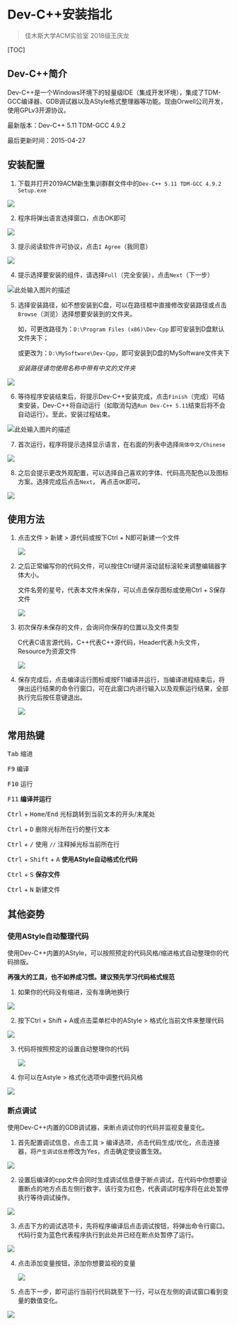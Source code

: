 # Dev-C++安装指北

>  佳木斯大学ACM实验室  2018级王庆龙

[TOC]

## Dev-C++简介

Dev-C++是一个Windows环境下的轻量级IDE（集成开发环境），集成了TDM-GCC编译器、GDB调试器以及AStyle格式整理器等功能。现由Orwell公司开发，使用GPLv3开源协议。

最新版本：Dev-C++ 5.11 TDM-GCC 4.9.2 

最后更新时间：2015-04-27

## 安装配置

1. 下载并打开2019ACM新生集训群群文件中的`Dev-C++ 5.11 TDM-GCC 4.9.2 Setup.exe`

![](https://tva1.sinaimg.cn/large/006y8mN6ly1g7z6lma9f5j30vu0cwtfs.jpg)



2. 程序将弹出语言选择窗口，点击OK即可

![](https://tva1.sinaimg.cn/large/006y8mN6ly1g7z6ce1f0rj308604dt8r.jpg)



3. 提示阅读软件许可协议，点击`I Agree`（我同意）

![](https://tva1.sinaimg.cn/large/006y8mN6ly1g7z6d1f34bj30dz0audh4.jpg)



4. 提示选择要安装的组件，请选择`Full`（完全安装），点击`Next`（下一步）

![此处输入图片的描述](https://s2.ax1x.com/2019/09/21/uSpsm9.png)



5. 选择安装路径，如不想安装到C盘，可以在路径框中直接修改安装路径或点击`Browse`（浏览）选择想要安装到的文件夹。

   如，可更改路径为：`D:\Program Files (x86)\Dev-Cpp` 即可安装到D盘默认文件夹下；

   或更改为：`D:\MySoftware\Dev-Cpp`，即可安装到D盘的MySoftware文件夹下

   *安装路径请勿使用名称中带有中文的文件夹*

![](https://tva1.sinaimg.cn/large/006y8mN6ly1g7z6gvi9hfj30dz0auaaz.jpg)



6. 等待程序安装结束后，将提示Dev-C++安装完成，点击`Finish`（完成）可结束安装，Dev-C++将自动运行（如取消勾选`Run Dev-C++ 5.11`结束后将不会自动运行）。至此，安装过程结束。

![此处输入图片的描述](https://s2.ax1x.com/2019/09/21/uSpywR.png)



7. 首次运行，程序将提示选择显示语言，在右面的列表中选择`简体中文/Chinese`

![](https://tva1.sinaimg.cn/large/006y8mN6ly1g7z6mkpnnuj30fq09pab7.jpg)



8. 之后会提示更改外观配置，可以选择自己喜欢的字体、代码高亮配色以及图标方案。选择完成后点击`Next`， 再点击`OK`即可。

![](https://tva1.sinaimg.cn/large/006y8mN6ly1g7z7yh1268j30ji0c3wf2.jpg)



## 使用方法

1. 点击文件 > 新建 > 源代码或按下Ctrl + N即可新建一个文件

   ![](https://tva1.sinaimg.cn/large/006y8mN6ly1g7z81c886oj30fs0893yv.jpg)

   

2. 之后正常编写你的代码文件，可以按住Ctrl键并滚动鼠标滚轮来调整编辑器字体大小。

   文件名旁的星号，代表本文件未保存，可以点击保存图标或使用Ctrl + S保存文件

   ![](https://tva1.sinaimg.cn/large/006y8mN6ly1g7z85jyniej30l60a1aa7.jpg)

   

3. 初次保存未保存的文件，会询问你保存的位置以及文件类型

   C代表C语言源代码，C++代表C++源代码，Header代表.h头文件，Resource为资源文件

   ![](https://tva1.sinaimg.cn/large/006y8mN6ly1g7z89ktb92j30js0go0t7.jpg)

   

4. 保存完成后，点击编译运行图标或按F11编译并运行，当编译进程结束后，将弹出运行结果的命令行窗口，可在此窗口内进行输入以及观察运行结果，全部执行完后按任意键退出。

   ![](https://tva1.sinaimg.cn/large/006y8mN6ly1g7z8by2j47j30yl0pkmya.jpg)

   

## 常用热键

<kbd>Tab</kbd>  缩进

<kbd>F9</kbd>  编译

<kbd>F10</kbd>  运行

<kbd>F11</kbd>  **编译并运行**

<kbd>Ctrl</kbd> + <kbd>Home</kbd>/<kbd>End</kbd>  光标跳转到当前文本的开头/末尾处

<kbd>Ctrl</kbd> + <kbd>D</kbd>  删除光标所在行的整行文本

<kbd>Ctrl</kbd> + <kbd>/</kbd>  使用 `//` 注释掉光标当前所在行

<kbd>Ctrl</kbd> + <kbd>Shift</kbd> + <kbd>A</kbd>  **使用AStyle自动格式化代码**

<kbd>Ctrl</kbd> + <kbd>S</kbd>  **保存文件**

<kbd>Ctrl</kbd> + <kbd>N</kbd>  新建文件

## 其他姿势

### 使用AStyle自动整理代码

使用Dev-C++内置的AStyle，可以按照预定的代码风格/缩进格式自动整理你的代码排版。

**再强大的工具，也不如养成习惯。建议预先学习代码格式规范**

1. 如果你的代码没有缩进，没有准确地换行

![](https://tva1.sinaimg.cn/large/006y8mN6ly1g7z8jmiildj30hs08vglu.jpg)



2. 按下Ctrl + Shift + A或点击菜单栏中的AStyle > 格式化当前文件来整理代码

![](https://tva1.sinaimg.cn/large/006y8mN6ly1g7z8kosyw1j30j30c20te.jpg)



3. 代码将按照预定的设置自动整理你的代码

   ![](https://tva1.sinaimg.cn/large/006y8mN6ly1g7z8mjdic7j30ha0bgglx.jpg)

   

4. 你可以在Astyle > 格式化选项中调整代码风格

![](https://tva1.sinaimg.cn/large/006y8mN6ly1g7z8nlla7lj30lk0ma0u0.jpg)





### 断点调试

使用Dev-C++内置的GDB调试器，来断点调试你的代码并监视变量变化。

1. 首先配置调试信息，点击工具 > 编译选项，点击代码生成/优化，点击连接器，将`产生调试信息`修改为Yes，点击确定使设置生效。

![](https://tva1.sinaimg.cn/large/006y8mN6ly1g7z96lnriej30h30iojs7.jpg)



2. 设置后编译的cpp文件会同时生成调试信息便于断点调试，在代码中你想要设置断点的地方点击左侧行数字，该行变为红色，代表调试时程序将在此处暂停执行等待调试操作。

![](https://tva1.sinaimg.cn/large/006y8mN6ly1g7z99jpjv1j30kz0hr74d.jpg)



3. 点击下方的调试选项卡，先将程序编译后点击调试按钮，将弹出命令行窗口。代码行变为蓝色代表程序执行到此处并已经在断点处暂停了运行。

![](https://tva1.sinaimg.cn/large/006y8mN6ly1g7z9cdmv04j315q0naq4q.jpg)



4. 点击添加变量按钮，添加你想要监视的变量

   ![](https://tva1.sinaimg.cn/large/006y8mN6ly1g7z9enasmoj30a106it8i.jpg)

   

5. 点击下一步，即可运行当前行代码跳至下一行，可以在左侧的调试窗口看到变量的数值变化。

![](https://tva1.sinaimg.cn/large/006y8mN6ly1g7z9vygqx6j30r40lhgmn.jpg)